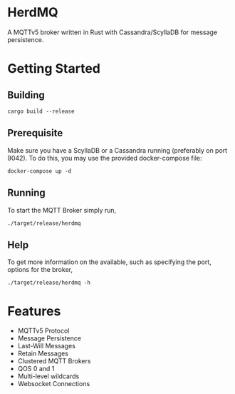 # HerdMQ
A MQTTv5 broker written in Rust with Cassandra/ScyllaDB for message persistence.

# Getting Started

## Building
```
cargo build --release
```
## Prerequisite
Make sure you have a ScyllaDB or a Cassandra running (preferably on port 9042). To do this, you may use the provided docker-compose file:
```
docker-compose up -d
```
## Running
To start the MQTT Broker simply run,
```
./target/release/herdmq
```
## Help
To get more information on the available, such as specifying the port, options for the broker,
```
./target/release/herdmq -h
```


# Features
- MQTTv5 Protocol
- Message Persistence
- Last-Will Messages
- Retain Messages
- Clustered MQTT Brokers
- QOS 0 and 1
- Multi-level wildcards
- Websocket Connections